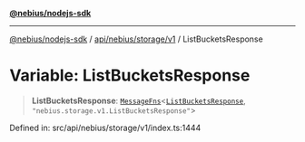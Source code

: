 [**@nebius/nodejs-sdk**](../../../../../README.md)

---

[@nebius/nodejs-sdk](../../../../../README.md) / [api/nebius/storage/v1](../README.md) / ListBucketsResponse

# Variable: ListBucketsResponse

> **ListBucketsResponse**: [`MessageFns`](../../../../../runtime/protos/core/interfaces/MessageFns.md)\<[`ListBucketsResponse`](../interfaces/ListBucketsResponse.md), `"nebius.storage.v1.ListBucketsResponse"`\>

Defined in: src/api/nebius/storage/v1/index.ts:1444
